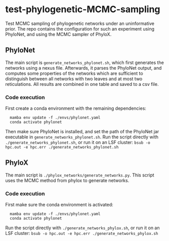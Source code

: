 # test-phylogenetic-MCMC-sampling
Test MCMC sampling of phylogenetic networks under an uninformative prior.
The repo contains the configuration for such an experiment using PhyloNet, and using the MCMC sampler of PhyloX.

## PhyloNet
The main script is `generate_networks_phylonet.sh`, which first generates the networks using a nexus file.
Afterwards, it parses the PhyloNet output, and computes some properties of the networks which are sufficient to distinguish between all networks with two leaves and at most two reticulations.
All results are combined in one table and saved to a csv file.

### Code execution
First create a conda environment with the remaining dependencies:
```
  mamba env update -f ./envs/phylonet.yaml
  conda activate phylonet
```

Then make sure PhyloNet is installed, and set the path of the PhyloNet jar executable in `generate_networks_phylonet.sh`.
Run the script directly with `./generate_networks_phylonet.sh`, or run it on an LSF cluster: `bsub -o hpc.out -e hpc.err ./generate_networks_phylonet.sh`

## PhyloX
The main script is `./phylox_networks/generate_networks.py`. This script uses the MCMC method from phylox to generate networks.

### Code execution
First make sure the conda environment is activated:
```
  mamba env update -f ./envs/phylonet.yaml
  conda activate phylonet
```

Run the script directly with `./generate_networks_phylox.sh`,
or run it on an LSF cluster: `bsub -o hpc.out -e hpc.err ./generate_networks_phylox.sh`

